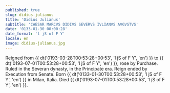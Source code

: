 ```yaml
---
published: true
slug: didius-julianus
title: 'Didius Julianus'
subtitle: 'CAESAR MARCVS DIDIVS SEVERVS IVLIANVS AVGVSTVS'
date: '0133-01-30 00:00:28'
date_format: 'l jS of F Y'
locale: en
image: didius-julianus.jpg
---
```


Reigned from {{ dt('0193-03-28T00:53:28+00:53', 'l jS of F Y', 'en') }} to {{ dt('0193-07-01T00:53:28+00:53', 'l jS of F Y', 'en') }}, rose by Purchase. Ruled in the Severan dynasty, in the Principate era. Reign ended by Execution from Senate. Born {{ dt('0133-01-30T00:53:28+00:53', 'l jS of F Y', 'en') }} in Milan, Italia. Died {{ dt('0193-07-01T00:53:28+00:53', 'l jS of F Y', 'en') }}.
